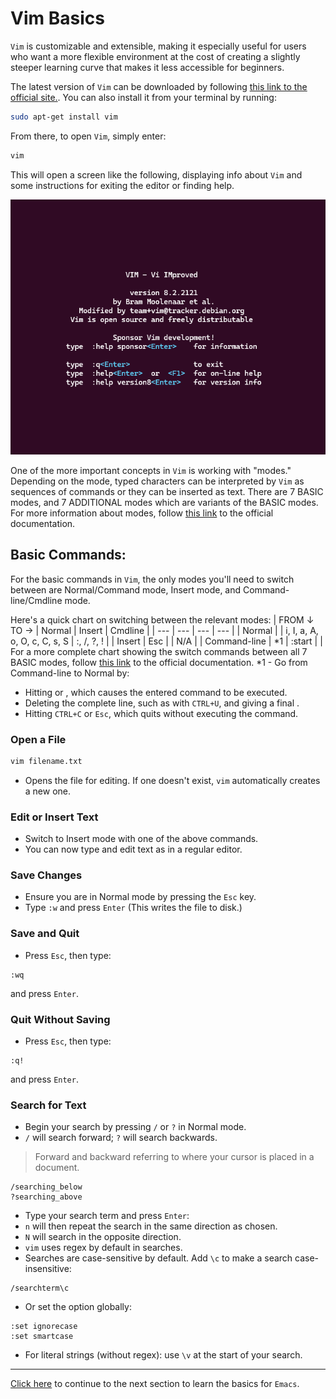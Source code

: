 # Vim Basics
`Vim` is customizable and extensible, making it especially useful for users who want a more flexible environment at the cost of creating a slightly steeper learning curve that makes it less accessible for beginners. 

The latest version of `Vim` can be downloaded by following [this link to the official site.](https://www.vim.org/download.php). You can also install it from your terminal by running:
```bash
sudo apt-get install vim
```
From there, to open `Vim`, simply enter:
```bash
vim
```
This will open a screen like the following, displaying info about `Vim` and some instructions for exiting the editor or finding help.

![Vim startup](images/Vim-startup.png)

One of the more important concepts in `Vim` is working with "modes." Depending on the mode, typed characters can be interpreted by `Vim` as sequences of commands or they can be inserted as text. There are 7 BASIC modes, and 7 ADDITIONAL modes which are variants of the BASIC modes. For more information about modes, follow [this link](https://vimhelp.org/intro.txt.html#vim-modes-intro) to the official documentation.

## Basic Commands:
For the basic commands in `Vim`, the only modes you'll need to switch between are Normal/Command mode, Insert mode, and Command-line/Cmdline mode. 

Here's a quick chart on switching between the relevant modes:
| FROM $\downarrow$ TO $\to$ | Normal | Insert                       | Cmdline    |
| ---                        |  ---   |  ---                         |  ---       |
| Normal                     |        | i, I, a, A, o, O, c, C, s, S | :, /, ?, ! |
| Insert                     | Esc    |                              | N/A        |
| Command-line               | *1     | :start                       |            |
For a more complete chart showing the switch commands between all 7 BASIC modes, follow [this link](https://vimhelp.org/intro.txt.html#mode-switching) to the official documentation.
*1 - Go from Command-line to Normal by:
* Hitting <CR> or <NL>, which causes the entered command to be executed.
* Deleting the complete line, such as with `CTRL+U`, and giving a final <BS>.
* Hitting `CTRL+C` or `Esc`, which quits without executing the command.

### Open a File
```bash
vim filename.txt
```
* Opens the file for editing. If one doesn't exist, `vim` automatically creates a new one.
### Edit or Insert Text
* Switch to Insert mode with one of the above commands.
* You can now type and edit text as in a regular editor.
### Save Changes
* Ensure you are in Normal mode by pressing the `Esc` key.
* Type `:w` and press `Enter` (This writes the file to disk.)
### Save and Quit
* Press `Esc`, then type:
```vim
:wq
```
and press `Enter`.
### Quit Without Saving
* Press `Esc`, then type:
```vim
:q!
```
and press `Enter`.
### Search for Text
* Begin your search by pressing `/` or `?` in Normal mode.
* `/` will search forward; `?` will search backwards.
> Forward and backward referring to where your cursor is placed in a document.
```vim
/searching_below
?searching_above
```
* Type your search term and press `Enter`:
* `n` will then repeat the search in the same direction as chosen.
* `N` will search in the opposite direction.
* `vim` uses regex by default in searches.
* Searches are case-sensitive by default. Add `\c` to make a search case-insensitive:
```vim
/searchterm\c
```
* Or set the option globally:
```vim
:set ignorecase
:set smartcase
```
* For literal strings (without regex): use `\v` at the start of your search.

---

[Click here](04_emacs.md) to continue to the next section to learn the basics for `Emacs`.